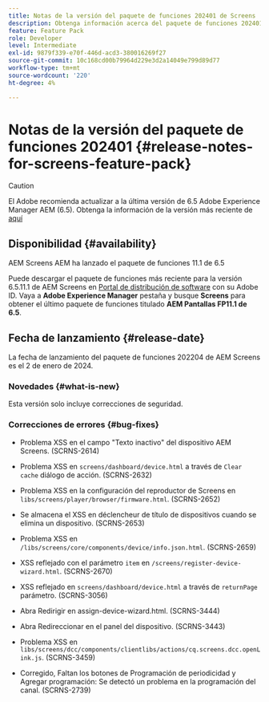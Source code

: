 ```yaml
---
title: Notas de la versión del paquete de funciones 202401 de Screens
description: Obtenga información acerca del paquete de funciones 202401 de AEM Screens lanzado el 2 de enero de 2024.
feature: Feature Pack
role: Developer
level: Intermediate
exl-id: 9879f339-e70f-446d-acd3-380016269f27
source-git-commit: 10c168cd00b79964d229e3d2a14049e799d89d77
workflow-type: tm+mt
source-wordcount: '220'
ht-degree: 4%

---
```


# Notas de la versión del paquete de funciones 202401 {#release-notes-for-screens-feature-pack}

>[!CAUTION]
>El Adobe recomienda actualizar a la última versión de 6.5 Adobe Experience Manager AEM (6.5). Obtenga la información de la versión más reciente de [aquí](https://experienceleague.adobe.com/es/docs/experience-manager-65/content/release-notes/release-notes)

## Disponibilidad {#availability}

AEM Screens AEM ha lanzado el paquete de funciones 11.1 de 6.5

Puede descargar el paquete de funciones más reciente para la versión 6.5.11.1 de AEM Screens en [Portal de distribución de software](https://experience.adobe.com/#/downloads/content/software-distribution/es/aem.html) con su Adobe ID. Vaya a **Adobe Experience Manager** pestaña y busque **Screens** para obtener el último paquete de funciones titulado **AEM Pantallas FP11.1 de 6.5**.

## Fecha de lanzamiento {#release-date}

La fecha de lanzamiento del paquete de funciones 202204 de AEM Screens es el 2 de enero de 2024.

### Novedades {#what-is-new}

Esta versión solo incluye correcciones de seguridad.

### Correcciones de errores {#bug-fixes}

* Problema XSS en el campo &quot;Texto inactivo&quot; del dispositivo AEM Screens. (SCRNS-2614)

* Problema XSS en `screens/dashboard/device.html` a través de `Clear cache` diálogo de acción. (SCRNS-2632)

* Problema XSS en la configuración del reproductor de Screens en `libs/screens/player/browser/firmware.html`. (SCRNS-2652)

* Se almacena el XSS en déclencheur de título de dispositivos cuando se elimina un dispositivo. (SCRNS-2653)

* Problema XSS en `/libs/screens/core/components/device/info.json.html`. (SCRNS-2659)

* XSS reflejado con el parámetro `item` en `/screens/register-device-wizard.html`. (SCRNS-2670)

* XSS reflejado en `screens/dashboard/device.html` a través de `returnPage` parámetro. (SCRNS-3056)

* Abra Redirigir en assign-device-wizard.html. (SCRNS-3444)

* Abra Redireccionar en el panel del dispositivo. (SCRNS-3443)

* Problema XSS en `libs/screens/dcc/components/clientlibs/actions/cq.screens.dcc.openLink.js`. (SCRNS-3459)

* Corregido, Faltan los botones de Programación de periodicidad y Agregar programación: Se detectó un problema en la programación del canal. (SCRNS-2739)
